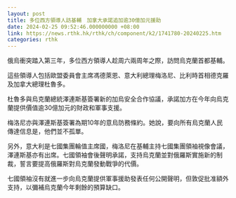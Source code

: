 ```yaml
---
layout: post
title: 多位西方領導人訪基輔　加拿大承諾追加逾30億加元援助
date: 2024-02-25 09:52:46.000000000 +08:00
link: https://news.rthk.hk/rthk/ch/component/k2/1741780-20240225.htm
categories: rthk
---
```


俄烏衝突踏入第三年，多位西方領導人趁周六兩周年之際，訪問烏克蘭首都基輔。

這些領導人包括歐盟委員會主席馮德萊恩、意大利總理梅洛尼、比利時首相德克羅及加拿大總理杜魯多。

杜魯多與烏克蘭總統澤連斯基簽署新的加烏安全合作協議，承諾加方在今年向烏克蘭提供價值逾30億加元的財政和軍事支援。

梅洛尼亦與澤連斯基簽署為期10年的意烏防務條約。她說，要向所有烏克蘭人民傳達信息是，他們並不孤單。

另外，意大利是七國集團輪值主席國，梅洛尼在基輔主持七國集團領袖視像會議，澤連斯基亦有出席。七國領袖會後聲明承諾，支持烏克蘭並對俄羅斯實施新的制裁，誓言要提高俄羅斯對烏克蘭發動戰爭的代價。

七國領袖沒有就進一步向烏克蘭提供軍事援助發表任何公開聲明，但敦促批准額外支持，以彌補烏克蘭今年剩餘的預算缺口。

